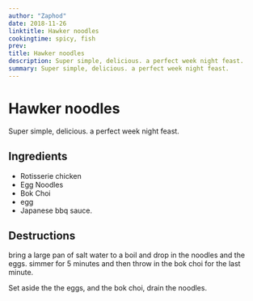 ```yaml
---
author: "Zaphod"
date: 2018-11-26
linktitle: Hawker noodles
cookingtime: spicy, fish
prev:
title: Hawker noodles
description: Super simple, delicious. a perfect week night feast.
summary: Super simple, delicious. a perfect week night feast.
---
```


# Hawker noodles
Super simple, delicious. a perfect week night feast.

## Ingredients
* Rotisserie chicken
* Egg Noodles
* Bok Choi
* egg
* Japanese bbq sauce.

## Destructions

bring a large pan of salt water to a boil and drop in the noodles and the eggs. simmer for 5 minutes and then throw in the bok choi for the last minute.

Set aside the the eggs, and the bok choi, drain the noodles.